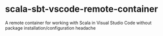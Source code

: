 # scala-sbt-vscode-remote-container
A remote container for working with Scala in Visual Studio Code without package installation/configuration headache
